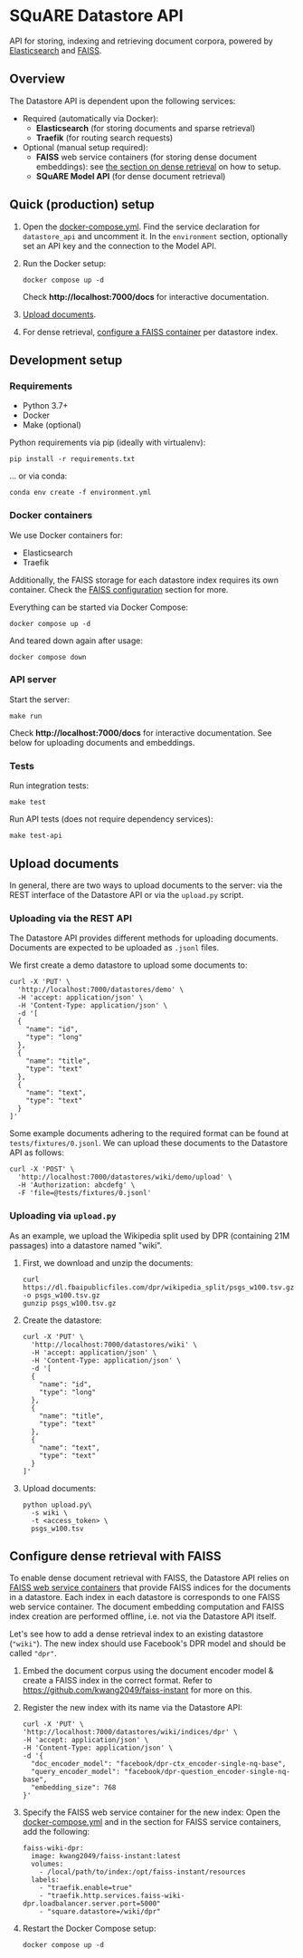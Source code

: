# SQuARE Datastore API

API for storing, indexing and retrieving document corpora, powered by [Elasticsearch](https://www.elastic.co/elasticsearch/) and [FAISS](https://github.com/facebookresearch/faiss).

## Overview

The Datastore API is dependent upon the following services:

- Required (automatically via Docker):
  - **Elasticsearch** (for storing documents and sparse retrieval)
  - **Traefik** (for routing search requests)
- Optional (manual setup required):
  - **FAISS** web service containers (for storing dense document embeddings): see [the section on dense retrieval](#configure-dense-retrieval-with-faiss) on how to setup.
  - **SQuARE Model API** (for dense document retrieval)

## Quick (production) setup

1. Open the [docker-compose.yml](docker-compose.yml). Find the service declaration for `datastore_api` and uncomment it. In the `environment` section, optionally set an API key and the connection to the Model API.

2. Run the Docker setup:
   ```
   docker compose up -d
   ```
   Check **http://localhost:7000/docs** for interactive documentation.

3. [Upload documents](#upload-documents).

4. For dense retrieval, [configure a FAISS container](#configure-dense-retrieval-with-faiss) per datastore index.

## Development setup

### Requirements

- Python 3.7+
- Docker
- Make (optional)

Python requirements via pip (ideally with virtualenv):
```
pip install -r requirements.txt
```
... or via conda:
```
conda env create -f environment.yml
```

### Docker containers

We use Docker containers for:
- Elasticsearch
- Traefik

Additionally, the FAISS storage for each datastore index requires its own container.
Check the [FAISS configuration](#configure-dense-retrieval-with-faiss) section for more.

Everything can be started via Docker Compose:
```
docker compose up -d
```

And teared down again after usage:
```
docker compose down
```

### API server

Start the server:
```
make run
```

Check **http://localhost:7000/docs** for interactive documentation.
See below for uploading documents and embeddings.

### Tests

Run integration tests:
```
make test
```
Run API tests (does not require dependency services):
```
make test-api
```

## Upload documents

In general, there are two ways to upload documents to the server: via the REST interface of the Datastore API or via the `upload.py` script.

### Uploading via the REST API

The Datastore API provides different methods for uploading documents.
Documents are expected to be uploaded as `.jsonl` files.

We first create a demo datastore to upload some documents to:
```
curl -X 'PUT' \
  'http://localhost:7000/datastores/demo' \
  -H 'accept: application/json' \
  -H 'Content-Type: application/json' \
  -d '[
  {
    "name": "id",
    "type": "long"
  },
  {
    "name": "title",
    "type": "text"
  },
  {
    "name": "text",
    "type": "text"
  }
]'
```

Some example documents adhering to the required format can be found at `tests/fixtures/0.jsonl`.
We can upload these documents to the Datastore API as follows:
```
curl -X 'POST' \
  'http://localhost:7000/datastores/wiki/demo/upload' \
  -H 'Authorization: abcdefg' \
  -F 'file=@tests/fixtures/0.jsonl'
```

### Uploading via `upload.py`

As an example, we upload the Wikipedia split used by DPR (containing 21M passages) into a datastore named "wiki".

1. First, we download and unzip the documents:
    ```
    curl https://dl.fbaipublicfiles.com/dpr/wikipedia_split/psgs_w100.tsv.gz -o psgs_w100.tsv.gz
    gunzip psgs_w100.tsv.gz
    ```

2. Create the datastore:
    ```
    curl -X 'PUT' \
      'http://localhost:7000/datastores/wiki' \
      -H 'accept: application/json' \
      -H 'Content-Type: application/json' \
      -d '[
      {
        "name": "id",
        "type": "long"
      },
      {
        "name": "title",
        "type": "text"
      },
      {
        "name": "text",
        "type": "text"
      }
    ]'
    ```

3. Upload documents:
    ```
    python upload.py\
      -s wiki \
      -t <access_token> \
      psgs_w100.tsv
    ```

## Configure dense retrieval with FAISS

To enable dense document retrieval with FAISS, the Datastore API relies on [FAISS web service containers](https://github.com/kwang2049/faiss-instant) that provide FAISS indices for the documents in a datastore.
Each index in each datastore is corresponds to one FAISS web service container.
The document embedding computation and FAISS index creation are performed offline, i.e. not via the Datastore API itself.

Let's see how to add a dense retrieval index to an existing datastore (`"wiki"`).
The new index should use Facebook's DPR model and should be called `"dpr"`.

1. Embed the document corpus using the document encoder model & create a FAISS index in the correct format. Refer to https://github.com/kwang2049/faiss-instant for more on this.

2. Register the new index with its name via the Datastore API:
    ```
    curl -X 'PUT' \
    'http://localhost:7000/datastores/wiki/indices/dpr' \
    -H 'accept: application/json' \
    -H 'Content-Type: application/json' \
    -d '{
      "doc_encoder_model": "facebook/dpr-ctx_encoder-single-nq-base",
      "query_encoder_model": "facebook/dpr-question_encoder-single-nq-base",
      "embedding_size": 768
    }'
    ```

3. Specify the FAISS web service container for the new index: Open the [docker-compose.yml](docker-compose.yml) and in the section for FAISS service containers, add the following:
    ```
    faiss-wiki-dpr:
      image: kwang2049/faiss-instant:latest
      volumes:
        - /local/path/to/index:/opt/faiss-instant/resources
      labels:
        - "traefik.enable=true"
        - "traefik.http.services.faiss-wiki-dpr.loadbalancer.server.port=5000"
        - "square.datastore=/wiki/dpr"
    ```

4. Restart the Docker Compose setup:
    ```
    docker compose up -d
    ```
